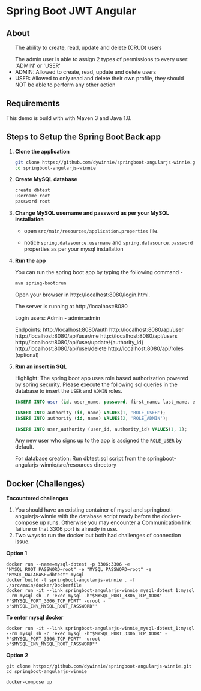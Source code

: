 # Spring Boot JWT Angular


## About
<ul>The ability to create, read, update and delete (CRUD) users</ul>
<ul>The admin user is able to assign 2 types of permissions to every user: 'ADMIN' or 'USER'
<li>ADMIN: Allowed to create, read, update and delete users</li>
<li>USER: Allowed to only read and delete their own profile, they should NOT be able to perform
any other action</li>
</ul>

## Requirements
This demo is build with with Maven 3 and Java 1.8.

## Steps to Setup the Spring Boot Back app

1. **Clone the application**

	```bash
	git clone https://github.com/dywinnie/springboot-angularjs-winnie.git
	cd springboot-angularjs-winnie
	```

2. **Create MySQL database**

	```bash
	create dbtest
    username root
    password root
	```

3. **Change MySQL username and password as per your MySQL installation**

	+ open `src/main/resources/application.properties` file.

	+ notice `spring.datasource.username` and `spring.datasource.password` properties as per your mysql installation

4. **Run the app**

	You can run the spring boot app by typing the following command -

	```bash
	mvn spring-boot:run
	```

	Open your browser in http://localhost:8080/login.html.
	
	The server is running at http://localhost:8080

    Login users:
    Admin - admin:admin
    
    Endpoints:
    http://localhost:8080/auth
    http://localhost:8080/api/user
    http://localhost:8080/api/user/me
    http://localhost:8080/api/users
    http://localhost:8080/api/user/update/{authority_id}
    http://localhost:8080/api/user/delete
    http://localhost:8080/api/roles (optional)    
    

5. **Run an insert in SQL**
	
	Highlight: The spring boot app uses role based authorization powered by spring security. Please execute the following sql queries in the database to insert the `USER` and `ADMIN` roles.

	```sql
	INSERT INTO user (id, user_name, password, first_name, last_name, enabled, lasspasswordresetdate) VALUES (1, 'admin', '$2a$08$lDnHPz7eUkSi6ao14Twuau08mzhWrL4kyZGGU5xfiGALO/Vxd5DOi', 'admin', 'admin', 1, PARSEDATETIME('05-01-2018', 'dd-MM-yyyy'));
   
	INSERT INTO authority (id, name) VALUES(1, 'ROLE_USER');
	INSERT INTO authority (id, name) VALUES(2, 'ROLE_ADMIN');
    
    INSERT INTO user_authority (user_id, authority_id) VALUES(1, 1);
	```

	Any new user who signs up to the app is assigned the `ROLE_USER` by default.

    For database creation:
        Run dbtest.sql script from the springboot-angularjs-winnie/src/resources directory


## Docker (Challenges)

  **Encountered challenges**
1. You should have an existing container of mysql and springboot-angularjs-winnie with the database script ready before the docker-compose up runs. Otherwise you may encounter a Communication link failure or that 3306 port is already in use.
2. Two ways to run the docker but both had challenges of connection issue.

**Option 1**
    	
    docker run --name=mysql-dbtest -p 3306:3306 -e "MYSQL_ROOT_PASSWORD=root" -e "MYSQL_PASSWORD=root" -e "MYSQL_DATABASE=dbtest" mysql
    docker build -t springboot-angularjs-winnie . -f ./src/main/docker/Dockerfile
    docker run -it --link springboot-angularjs-winnie_mysql-dbtest_1:mysql --rm mysql sh -c 'exec mysql -h"$MYSQL_PORT_3306_TCP_ADDR" -P"$MYSQL_PORT_3306_TCP_PORT" -uroot -p"$MYSQL_ENV_MYSQL_ROOT_PASSWORD"'
	

   **To enter mysql docker**
   
    docker run -it --link springboot-angularjs-winnie_mysql-dbtest_1:mysql --rm mysql sh -c 'exec mysql -h"$MYSQL_PORT_3306_TCP_ADDR" -P"$MYSQL_PORT_3306_TCP_PORT" -uroot -p"$MYSQL_ENV_MYSQL_ROOT_PASSWORD"'
	
    
   **Option 2**
	
	git clone https://github.com/dywinnie/springboot-angularjs-winnie.git
	cd springboot-angularjs-winnie

	docker-compose up
    
    
    
        
     